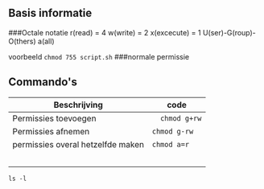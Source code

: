 ## Basis informatie
###Octale notatie
r(read) = 4
w(write) = 2
x(excecute) = 1
U(ser)-G(roup)-O(thers)
a(all)

voorbeeld `chmod 755 script.sh`
###normale permissie
## Commando's 

| Beschrijving   |  code |
|---|---|
|Permissies toevoegen |  `   chmod g+rw `| 
| Permissies afnemen  | `chmod g-rw`  | 
| permissies overal hetzelfde maken  | `chmod a=r`  | 
|||
|||
|||
|||
|||



```console 
ls -l

```
